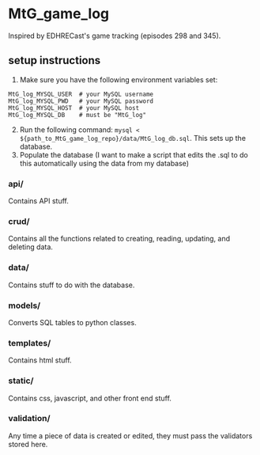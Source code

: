 # MtG_game_log
Inspired by EDHRECast's game tracking  (episodes 298 and 345).

## setup instructions

1. Make sure you have the following environment variables set:
```
MtG_log_MYSQL_USER  # your MySQL username
MtG_log_MYSQL_PWD   # your MySQL password
MtG_log_MYSQL_HOST  # your MySQL host
MtG_log_MYSQL_DB    # must be "MtG_log"
```
2. Run the following command: `mysql < ${path_to_MtG_game_log_repo}/data/MtG_log_db.sql`. This sets up the database.
3. Populate the database (I want to make a script that edits the .sql to do this automatically using the data from my database)

### api/
Contains API stuff.

### crud/
Contains all the functions related to creating, reading, updating, and deleting data.

### data/
Contains stuff to do with the database.

### models/
Converts SQL tables to python classes.

### templates/
Contains html stuff.

### static/
Contains css, javascript, and other front end stuff.

### validation/
Any time a piece of data is created or edited, they must pass the validators stored here.
